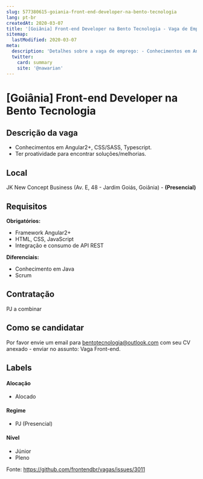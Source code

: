 ```yaml
---
slug: 577380615-goiania-front-end-developer-na-bento-tecnologia
lang: pt-br
createdAt: 2020-03-07
title: '[Goiânia] Front-end Developer na Bento Tecnologia - Vaga de Emprego'
sitemap:
  lastModified: 2020-03-07
meta:
  description: 'Detalhes sobre a vaga de emprego: - Conhecimentos em Angular2+, CSS/SASS, Typescript. - Ter proatividade para encontrar soluções/melhorias.'
  twitter:
    card: summary
    site: '@nawarian'
---
```


# [Goiânia] Front-end Developer na Bento Tecnologia

<!-- 
==================================================
POR FAVOR, SÓ POSTE SE A VAGA FOR PARA FRONT-END!

Não faça distinção de gênero no título da vaga.

Use: "Front-End Developer" ao invés de 
"Desenvolvedor Front-End" \o/

Exemplo: `[São Paulo] Front-End Developer na NOME DA EMPRESA`
==================================================
-->

## Descrição da vaga

- Conhecimentos em Angular2+, CSS/SASS, Typescript.
- Ter proatividade para encontrar soluções/melhorias.

## Local

JK New Concept Business (Av. E, 48 - Jardim Goiás, Goiânia) - **(Presencial)**

## Requisitos

**Obrigatórios:**
- Framework Angular2+
-  HTML, CSS, JavaScript
-  Integração e consumo de API REST

**Diferenciais:**
- Conhecimento em Java
- Scrum

## Contratação

PJ a combinar

## Como se candidatar

Por favor envie um email para bentotecnologia@outlook.com com seu CV anexado - enviar no assunto: Vaga Front-end.

## Labels
<!-- retire os labels que não fazem sentido à vaga -->

#### Alocação
- Alocado

#### Regime
- PJ (Presencial)

#### Nível
- Júnior
- Pleno



Fonte: https://github.com/frontendbr/vagas/issues/3011